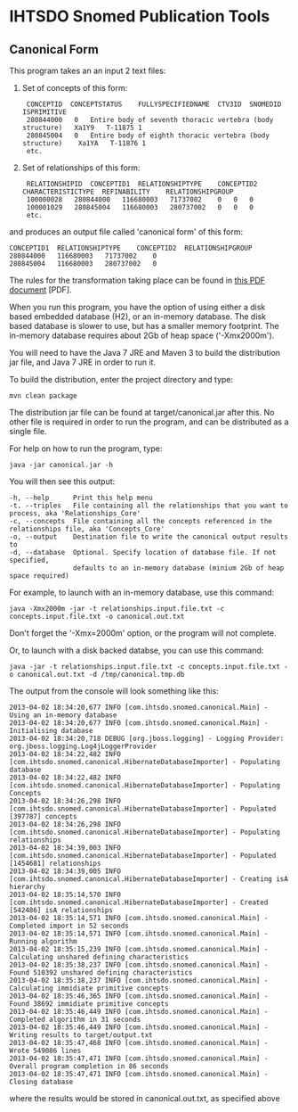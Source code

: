 IHTSDO Snomed Publication Tools
===============================

Canonical Form
--------------

This program takes an an input 2 text files:

1. Set of concepts of this form:

        CONCEPTID  CONCEPTSTATUS	FULLYSPECIFIEDNAME	CTV3ID	SNOMEDID	ISPRIMITIVE
        280844000	0	Entire body of seventh thoracic vertebra (body structure)	Xa1Y9	T-11875	1
        280845004	0	Entire body of eighth thoracic vertebra (body structure)	Xa1YA	T-11876	1
        etc.

2. Set of relationships of this form:

        RELATIONSHIPID  CONCEPTID1	RELATIONSHIPTYPE	CONCEPTID2	CHARACTERISTICTYPE	REFINABILITY	RELATIONSHIPGROUP
        100000028	280844000	116680003	71737002	0	0	0
        100001029	280845004	116680003	280737002	0	0	0
        etc.
    
and produces an output file called 'canonical form' of this form:

    CONCEPTID1  RELATIONSHIPTYPE	CONCEPTID2	RELATIONSHIPGROUP
    280844000	116680003	71737002	0
    280845004	116680003	280737002	0

The rules for the transformation taking place can be found in [this PDF document](https://github.com/sparkling/snomed-publish/blob/master/doc/doc1_CanonicalTableGuide_Current-en-US_INT_20130131.pdf?raw=true) [PDF].

When you run this program, you have the option of using either a disk based embedded database (H2), or an in-memory database.
The disk based database is slower to use, but has a smaller memory footprint. The in-memory database requires about 
2Gb of heap space ('-Xmx2000m').

You will need to have the Java 7 JRE and Maven 3 to build the distribution jar file, and Java 7 JRE in order to run it.

To build the distribution, enter the project directory and type:

    mvn clean package
    
The distribution jar file can be found at target/canonical.jar after this. No other file is required in order to run the program,
and can be distributed as a single file.

For help on how to run the program, type:

    java -jar canonical.jar -h
    
You will then see this output:

    -h, --help      Print this help menu
    -t. --triples   File containing all the relationships that you want to process, aka 'Relationships_Core'
    -c, --concepts  File containing all the concepts referenced in the relationships file, aka 'Concepts_Core'
    -o, --output    Destination file to write the canonical output results to
    -d, --database  Optional. Specify location of database file. If not specified, 
                    defaults to an in-memory database (minium 2Gb of heap space required)

For example, to launch with an in-memory database, use this command:

    java -Xmx2000m -jar -t relationships.input.file.txt -c concepts.input.file.txt -o canonical.out.txt

Don't forget the '-Xmx=2000m' option, or the program will not complete. 

Or, to launch with a disk backed databse, you can use this command:

    java -jar -t relationships.input.file.txt -c concepts.input.file.txt -o canonical.out.txt -d /tmp/canonical.tmp.db
    
The output from the console will look something like this:

    2013-04-02 18:34:20,677 INFO [com.ihtsdo.snomed.canonical.Main] - Using an in-memory database
    2013-04-02 18:34:20,677 INFO [com.ihtsdo.snomed.canonical.Main] - Initialising database
    2013-04-02 18:34:20,718 DEBUG [org.jboss.logging] - Logging Provider: org.jboss.logging.Log4jLoggerProvider
    2013-04-02 18:34:22,482 INFO [com.ihtsdo.snomed.canonical.HibernateDatabaseImporter] - Populating database
    2013-04-02 18:34:22,482 INFO [com.ihtsdo.snomed.canonical.HibernateDatabaseImporter] - Populating Concepts
    2013-04-02 18:34:26,298 INFO [com.ihtsdo.snomed.canonical.HibernateDatabaseImporter] - Populated [397787] concepts
    2013-04-02 18:34:26,298 INFO [com.ihtsdo.snomed.canonical.HibernateDatabaseImporter] - Populating relationships
    2013-04-02 18:34:39,003 INFO [com.ihtsdo.snomed.canonical.HibernateDatabaseImporter] - Populated [1454681] relationships
    2013-04-02 18:34:39,005 INFO [com.ihtsdo.snomed.canonical.HibernateDatabaseImporter] - Creating isA hierarchy
    2013-04-02 18:35:14,570 INFO [com.ihtsdo.snomed.canonical.HibernateDatabaseImporter] - Created [542486] isA relationships
    2013-04-02 18:35:14,571 INFO [com.ihtsdo.snomed.canonical.Main] - Completed import in 52 seconds
    2013-04-02 18:35:14,571 INFO [com.ihtsdo.snomed.canonical.Main] - Running algorithm
    2013-04-02 18:35:15,239 INFO [com.ihtsdo.snomed.canonical.Main] - Calculating unshared defining characteristics
    2013-04-02 18:35:38,237 INFO [com.ihtsdo.snomed.canonical.Main] - Found 510392 unshared defining characteristics
    2013-04-02 18:35:38,237 INFO [com.ihtsdo.snomed.canonical.Main] - Calculating immidiate primitive concepts
    2013-04-02 18:35:46,365 INFO [com.ihtsdo.snomed.canonical.Main] - Found 38692 immidiate primitive concepts
    2013-04-02 18:35:46,449 INFO [com.ihtsdo.snomed.canonical.Main] - Completed algorithm in 31 seconds
    2013-04-02 18:35:46,449 INFO [com.ihtsdo.snomed.canonical.Main] - Writing results to target/output.txt
    2013-04-02 18:35:47,468 INFO [com.ihtsdo.snomed.canonical.Main] - Wrote 549086 lines
    2013-04-02 18:35:47,471 INFO [com.ihtsdo.snomed.canonical.Main] - Overall program completion in 86 seconds
    2013-04-02 18:35:47,471 INFO [com.ihtsdo.snomed.canonical.Main] - Closing database

where the results would be stored in canonical.out.txt, as specified above
